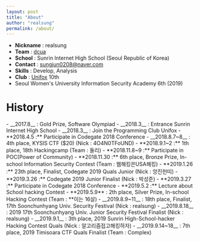 ```yaml
---
layout: post
title: "About"
author: "realsung"
permalink: /about/
---
```


- __Nickname__ : realsung
- __Team__ : [dcua](https://ctftime.org/team/762)
- __School__ : Sunrin Internet High School (Seoul Republic of Korea)
- __Contact__ : sungjun0208@naver.com
- __Skills__ : Develop, Analysis
- __Club__ : [Unifox](http://unifox.kr) 10th
- Seoul Women's University Information Security Academy 6th (2019)

<h1>History</h1>
- __2017.8__  : Gold Prize, Software Olympiad
- __2018.3__ : Entrance Sunrin Internet High School
- __2018.3__ :  Join the Programming Club Unifox
- **2018.4.5 :** Participate in Codegate 2018 Conference
- __2018.8.7~8__ : 4th place, KYSIS CTF ($20) (Nick : 4O4N0TFoUND)
- **2018.9.1~2 :** 1th place, 18th Hackingcamp (Team : 둘리)
- **2018.11.8~9 :** Participate in POC(Power of Community)
- **2018.11.30 :** 6th place, Bronze Prize, In-school Information Security Contest (Team : 웹해킹은USA해킹)
- **2019.1.26 :** 23th place, Finalist, Codegate 2019 Quals Junior (Nick : 앙진헌띠)
- **2019.3.26 :** Codegate 2019 Junior Finalist (Nick : 박성준)
- **2019.3.27 :** Participate in Codegate 2018 Conference
- **2019.5.2 :** Lecture about School hacking Contest
- **2019.5.9** : 2th place, Silver Prize, In-school Hacking Contest (Team : **이는 16살)
- __2019.8.9~11__ : 18th place, Finalist, 17th Soonchunhyang Univ. Security Festival (Nick : realsung)
- __2019.8.18__ : 2019 17th Soonchunhyang Univ. Junior Security Festival Finalist (Nick : realsung) 
- __2019.9.1__ : 3th place, 2019 Sunrin High-School-hacker Hacking Contest Quals (Nick : 알고리즘접고해킹하자)
- __2019.9.14~18__ : 7th place, 2019 Timisoara CTF Quals Finalist (Team : Complex)
